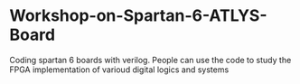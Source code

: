 # Workshop-on-Spartan-6-ATLYS-Board
Coding spartan 6 boards with verilog.
People can use the code to study the FPGA implementation of varioud digital logics and systems
